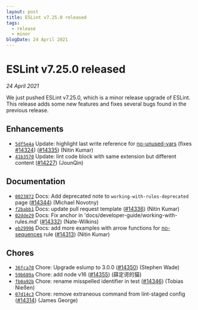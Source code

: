 ```yaml
---
layout: post
title: ESLint v7.25.0 released
tags:
  - release
  - minor
blogDate: 24 April 2021
---
```


# ESLint v7.25.0 released

_24 April 2021_

We just pushed ESLint v7.25.0, which is a minor release upgrade of ESLint. This release adds some new features and fixes several bugs found in the previous release.










## Enhancements


* [`5df5e4a`](https://github.com/eslint/eslint/commit/5df5e4a9976964fcf4dc67e241d4e22ec1370fe0) Update: highlight last write reference for [no-unused-vars](/docs/rules/no-unused-vars) (fixes [#14324](https://github.com/eslint/eslint/issues/14324)) ([#14335](https://github.com/eslint/eslint/issues/14335)) (Nitin Kumar)
* [`41b3570`](https://github.com/eslint/eslint/commit/41b3570b6c014c534bb3208ed00050fd99842101) Update: lint code block with same extension but different content ([#14227](https://github.com/eslint/eslint/issues/14227)) (JounQin)






## Documentation


* [`0023872`](https://github.com/eslint/eslint/commit/00238729329b86b4f8af89ebfe278da3095a6075) Docs: Add deprecated note to `working-with-rules-deprecated` page ([#14344](https://github.com/eslint/eslint/issues/14344)) (Michael Novotny)
* [`f2babb1`](https://github.com/eslint/eslint/commit/f2babb1069194166e0ac1afd1269bbd06ac299b6) Docs: update pull request template ([#14336](https://github.com/eslint/eslint/issues/14336)) (Nitin Kumar)
* [`02dde29`](https://github.com/eslint/eslint/commit/02dde29eeb523ca24bc4ae7797d38627c3ba9fe9) Docs: Fix anchor in 'docs/developer-guide/working-with-rules.md' ([#14332](https://github.com/eslint/eslint/issues/14332)) (Nate-Wilkins)
* [`eb29996`](https://github.com/eslint/eslint/commit/eb299966bdc3920dd2c6f9774d95103d242fc409) Docs: add more examples with arrow functions for [no-sequences](/docs/rules/no-sequences) rule ([#14313](https://github.com/eslint/eslint/issues/14313)) (Nitin Kumar)








## Chores


* [`36fca70`](https://github.com/eslint/eslint/commit/36fca70fa29ab65080076810de98e09133254b8a) Chore: Upgrade eslump to 3.0.0 ([#14350](https://github.com/eslint/eslint/issues/14350)) (Stephen Wade)
* [`59b689a`](https://github.com/eslint/eslint/commit/59b689a0b3fa658b8380431007cc1facb4617a3b) Chore: add node v16 ([#14355](https://github.com/eslint/eslint/issues/14355)) (薛定谔的猫)
* [`fb0a92b`](https://github.com/eslint/eslint/commit/fb0a92b3d2fed4a17bc39b7f02c540cd1175ec7d) Chore: rename misspelled identifier in test ([#14346](https://github.com/eslint/eslint/issues/14346)) (Tobias Nießen)
* [`07d14c3`](https://github.com/eslint/eslint/commit/07d14c304c358fbc9c3d318e1377d2b2bda9179f) Chore: remove extraneous command from lint-staged config ([#14314](https://github.com/eslint/eslint/issues/14314)) (James George)


